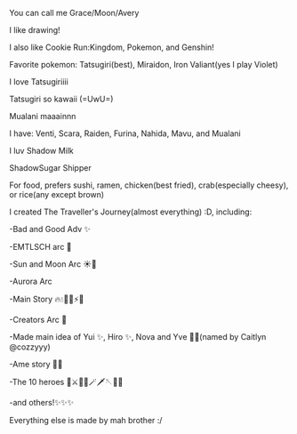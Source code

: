 <section class = "intro">
            <p>You can call me Grace/Moon/Avery</p>
            <p>I like drawing!</p>
            <p>I also like Cookie Run:Kingdom, Pokemon, and Genshin!</p>
            <p>Favorite pokemon: Tatsugiri(best), Miraidon, Iron Valiant(yes I play Violet)</p>
            <p> I love Tatsugiriiii</p>
            <p> Tatsugiri so kawaii (=UwU=)</p>
            <p> Mualani maaainnn</p>
            <p> I have: Venti, Scara, Raiden, Furina, Nahida, Mavu, and Mualani </p>
            <p> I luv Shadow Milk </p>
            <p> ShadowSugar Shipper</p>
            <p>For food, prefers sushi, ramen, chicken(best fried), crab(especially cheesy), or rice(any except brown)</p>
            <p>I created The Traveller's Journey(almost everything) :D, including:</p>
            <div class = "WIM">
                <p>  -Bad and Good Adv ✨</p>
                <p>  -EMTLSCH arc 🏫</p>
                <p>  -Sun and Moon Arc ☀️🌙</p>
                <p>  -Aurora Arc</p>
                <p>  -Main Story 🔥💧🍃🧊⚡💨</p>
                <p>  -Creators Arc 👑</p>
                <p>  -Made main idea of Yui ✨, Hiro ✨, Nova and Yve 👑✨(named by Caitlyn @cozzyyy)</p>
                <p>  -Ame story 👑✨</p>
                <p>  -The 10 heroes 👑⚔️🏹👊🪄🗡️🪡🔨🔗</p>
                <p>  -and others!✨✨✨</p>
            <p>Everything else is made by mah brother :/</p>
</section>
